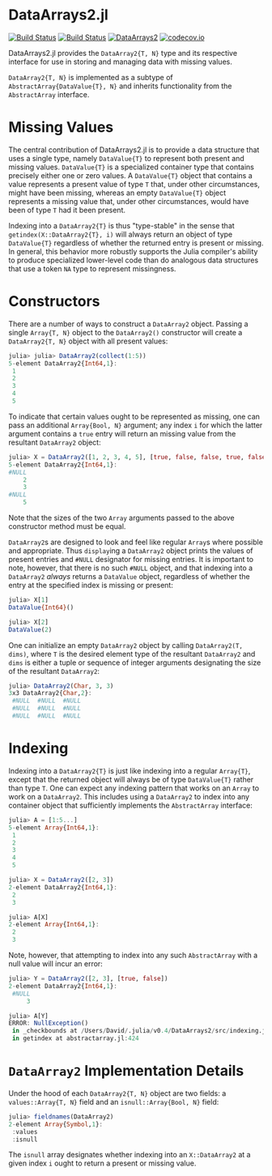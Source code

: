 
DataArrays2.jl
=================
[![Build Status](https://travis-ci.org/davidanthoff/DataArrays2.jl.svg?branch=master)](https://travis-ci.org/davidanthoff/DataArrays2.jl)
[![Build Status](https://ci.appveyor.com/api/projects/status/r6grjnpthfp3bfe5?svg=true)](https://ci.appveyor.com/project/nalimilan/nullablearrays-jl)
[![DataArrays2](http://pkg.julialang.org/badges/DataArrays2_0.6.svg)](http://pkg.julialang.org/?pkg=DataArrays2)
[![codecov.io](http://codecov.io/github/davidanthoff/DataArrays2.jl/coverage.svg?branch=master)](http://codecov.io/github/davidanthoff/DataArrays2.jl?branch=master)

DataArrays2.jl provides the `DataArray2{T, N}` type and its respective interface for use in storing and managing data with missing values.


`DataArray2{T, N}` is implemented as a subtype of `AbstractArray{DataValue{T}, N}` and inherits functionality from the `AbstractArray` interface.

Missing Values
==============
The central contribution of DataArrays2.jl is to provide a data structure that uses a single type, namely `DataValue{T}` to represent both present and missing values. `DataValue{T}` is a specialized container type that contains precisely either one or zero values. A `DataValue{T}` object that contains a value represents a present value of type `T` that, under other circumstances, might have been missing, whereas an empty `DataValue{T}` object represents a missing value that, under other circumstances, would have been of type `T` had it been present.

Indexing into a `DataArray2{T}` is thus "type-stable" in the sense that `getindex(X::DataArray2{T}, i)` will always return an object of type `DataValue{T}` regardless of whether the returned entry is present or missing. In general, this behavior more robustly supports the Julia compiler's ability to produce specialized lower-level code than do analogous data structures that use a token `NA` type to represent missingness.

Constructors
============
There are a number of ways to construct a `DataArray2` object. Passing a single `Array{T, N}` object to the `DataArray2()` constructor will create a `DataArray2{T, N}` object with all present values:
```julia
julia> julia> DataArray2(collect(1:5))
5-element DataArray2{Int64,1}:
 1
 2
 3
 4
 5
 ```
 To indicate that certain values ought to be represented as missing, one can pass an additional `Array{Bool, N}` argument; any index `i` for which the latter argument contains a `true` entry will return an missing value from the resultant `DataArray2` object:
 ```julia
julia> X = DataArray2([1, 2, 3, 4, 5], [true, false, false, true, false])
5-element DataArray2{Int64,1}:
 #NULL
     2
     3
 #NULL
     5
 ```
 Note that the sizes of the two `Array` arguments passed to the above constructor method must be equal.
 
 `DataArray2`s are designed to look and feel like regular `Array`s where possible and appropriate. Thus `display`ing a `DataArray2` object prints the values of present entries and `#NULL` designator for missing entries. It is important to note, however, that there is no such `#NULL` object, and that indexing into a `DataArray2` *always* returns a `DataValue` object, regardless of whether the entry at the specified index is missing or present:

```julia
julia> X[1]
DataValue{Int64}()

julia> X[2]
DataValue(2)
```

One can initialize an empty `DataArray2` object by calling `DataArray2(T, dims)`, where `T` is the desired element type of the resultant `DataArray2` and `dims` is either a tuple or sequence of integer arguments designating the size of the resultant `DataArray2`:

```julia
julia> DataArray2(Char, 3, 3)
3x3 DataArray2{Char,2}:
 #NULL  #NULL  #NULL
 #NULL  #NULL  #NULL
 #NULL  #NULL  #NULL
 ```

Indexing
========
Indexing into a `DataArray2{T}` is just like indexing into a regular `Array{T}`, except that the returned object will always be of type `DataValue{T}` rather than type `T`. One can expect any indexing pattern that works on an `Array` to work on a `DataArray2`. This includes using a `DataArray2` to index into any container object that sufficiently implements the `AbstractArray` interface:
```julia
julia> A = [1:5...]
5-element Array{Int64,1}:
 1
 2
 3
 4
 5

julia> X = DataArray2([2, 3])
2-element DataArray2{Int64,1}:
 2
 3

julia> A[X]
2-element Array{Int64,1}:
 2
 3
 ```
 Note, however, that attempting to index into any such `AbstractArray` with a null value will incur an error:
```julia
julia> Y = DataArray2([2, 3], [true, false])
2-element DataArray2{Int64,1}:
 #NULL
     3      

julia> A[Y]
ERROR: NullException()
 in _checkbounds at /Users/David/.julia/v0.4/DataArrays2/src/indexing.jl:73
 in getindex at abstractarray.jl:424
 ```

`DataArray2` Implementation Details
======================
Under the hood of each `DataArray2{T, N}` object are two fields: a `values::Array{T, N}` field and an `isnull::Array{Bool, N}` field:
```julia
julia> fieldnames(DataArray2)
2-element Array{Symbol,1}:
 :values
 :isnull
 ```
The `isnull` array designates whether indexing into an `X::DataArray2` at a given index `i` ought to return a present or missing value.

